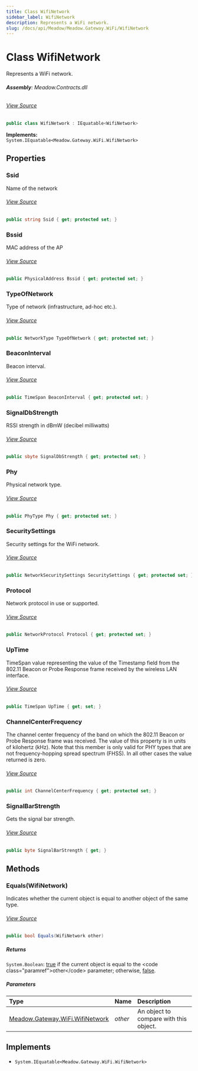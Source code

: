 ```yaml
---
title: Class WifiNetwork
sidebar_label: WifiNetwork
description: Represents a WiFi network.
slug: /docs/api/Meadow/Meadow.Gateway.WiFi/WifiNetwork
---
```

# Class WifiNetwork
Represents a WiFi network.

###### **Assembly**: Meadow.Contracts.dll
###### [View Source](https://github.com/WildernessLabs/Meadow.Contracts.git/blob/develop/Source/Meadow.Contracts/Gateways/WiFi/WiFiNetwork.cs#L9)
```csharp title="Declaration"
public class WifiNetwork : IEquatable<WifiNetwork>
```
**Implements:**  
`System.IEquatable<Meadow.Gateway.WiFi.WifiNetwork>`

## Properties
### Ssid
Name of the network
###### [View Source](https://github.com/WildernessLabs/Meadow.Contracts.git/blob/develop/Source/Meadow.Contracts/Gateways/WiFi/WiFiNetwork.cs#L15)
```csharp title="Declaration"
public string Ssid { get; protected set; }
```
### Bssid
MAC address of the AP
###### [View Source](https://github.com/WildernessLabs/Meadow.Contracts.git/blob/develop/Source/Meadow.Contracts/Gateways/WiFi/WiFiNetwork.cs#L21)
```csharp title="Declaration"
public PhysicalAddress Bssid { get; protected set; }
```
### TypeOfNetwork
Type of network (infrastructure, ad-hoc etc.).
###### [View Source](https://github.com/WildernessLabs/Meadow.Contracts.git/blob/develop/Source/Meadow.Contracts/Gateways/WiFi/WiFiNetwork.cs#L26)
```csharp title="Declaration"
public NetworkType TypeOfNetwork { get; protected set; }
```
### BeaconInterval
Beacon interval.
###### [View Source](https://github.com/WildernessLabs/Meadow.Contracts.git/blob/develop/Source/Meadow.Contracts/Gateways/WiFi/WiFiNetwork.cs#L31)
```csharp title="Declaration"
public TimeSpan BeaconInterval { get; protected set; }
```
### SignalDbStrength
RSSI strength in dBmW (decibel milliwatts)
###### [View Source](https://github.com/WildernessLabs/Meadow.Contracts.git/blob/develop/Source/Meadow.Contracts/Gateways/WiFi/WiFiNetwork.cs#L37)
```csharp title="Declaration"
public sbyte SignalDbStrength { get; protected set; }
```
### Phy
Physical network type.
###### [View Source](https://github.com/WildernessLabs/Meadow.Contracts.git/blob/develop/Source/Meadow.Contracts/Gateways/WiFi/WiFiNetwork.cs#L42)
```csharp title="Declaration"
public PhyType Phy { get; protected set; }
```
### SecuritySettings
Security settings for the WiFi network.
###### [View Source](https://github.com/WildernessLabs/Meadow.Contracts.git/blob/develop/Source/Meadow.Contracts/Gateways/WiFi/WiFiNetwork.cs#L47)
```csharp title="Declaration"
public NetworkSecuritySettings SecuritySettings { get; protected set; }
```
### Protocol
Network protocol in use or supported.
###### [View Source](https://github.com/WildernessLabs/Meadow.Contracts.git/blob/develop/Source/Meadow.Contracts/Gateways/WiFi/WiFiNetwork.cs#L52)
```csharp title="Declaration"
public NetworkProtocol Protocol { get; protected set; }
```
### UpTime
TimeSpan value representing the value of the Timestamp field from the 802.11 Beacon or
Probe Response frame received by the wireless LAN interface.
###### [View Source](https://github.com/WildernessLabs/Meadow.Contracts.git/blob/develop/Source/Meadow.Contracts/Gateways/WiFi/WiFiNetwork.cs#L59)
```csharp title="Declaration"
public TimeSpan UpTime { get; set; }
```
### ChannelCenterFrequency
The channel center frequency of the band on which the 802.11 Beacon or Probe Response frame was
received. The value of this property is in units of kilohertz (kHz). Note that this member is only
valid for PHY types that are not frequency-hopping spread spectrum (FHSS). In all other cases the
value returned is zero.
###### [View Source](https://github.com/WildernessLabs/Meadow.Contracts.git/blob/develop/Source/Meadow.Contracts/Gateways/WiFi/WiFiNetwork.cs#L68)
```csharp title="Declaration"
public int ChannelCenterFrequency { get; protected set; }
```
### SignalBarStrength
Gets the signal bar strength.
###### [View Source](https://github.com/WildernessLabs/Meadow.Contracts.git/blob/develop/Source/Meadow.Contracts/Gateways/WiFi/WiFiNetwork.cs#L74)
```csharp title="Declaration"
public byte SignalBarStrength { get; }
```
## Methods
### Equals(WifiNetwork)
Indicates whether the current object is equal to another object of the same type.
###### [View Source](https://github.com/WildernessLabs/Meadow.Contracts.git/blob/develop/Source/Meadow.Contracts/Gateways/WiFi/WiFiNetwork.cs#L124)
```csharp title="Declaration"
public bool Equals(WifiNetwork other)
```

##### Returns

`System.Boolean`: [true](https://learn.microsoft.com/dotnet/csharp/language-reference/builtin-types/bool) if the current object is equal to the &lt;code class="paramref"&gt;other&lt;/code&gt; parameter; otherwise, [false](https://learn.microsoft.com/dotnet/csharp/language-reference/builtin-types/bool).
##### Parameters

| Type | Name | Description |
|:--- |:--- |:--- |
| [Meadow.Gateway.WiFi.WifiNetwork](../Meadow.Gateway.WiFi/WifiNetwork) | *other* | An object to compare with this object. |


## Implements

* `System.IEquatable<Meadow.Gateway.WiFi.WifiNetwork>`
